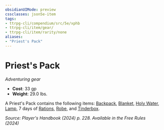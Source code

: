 ```yaml
---
obsidianUIMode: preview
cssclasses: json5e-item
tags:
- ttrpg-cli/compendium/src/5e/xphb
- ttrpg-cli/item/gear/
- ttrpg-cli/item/rarity/none
aliases: 
- "Priest's Pack"
---
```

# Priest's Pack
*Adventuring gear*  


- **Cost**: 33 gp
- **Weight**: 29.0 lbs.

A Priest's Pack contains the following items: [Backpack](2-Mechanics/CLI/items/backpack-xphb.md), [Blanket](2-Mechanics/CLI/items/blanket-xphb.md), [Holy Water](2-Mechanics/CLI/items/holy-water-xphb.md), [Lamp](2-Mechanics/CLI/items/lamp-xphb.md), 7 days of [Rations](2-Mechanics/CLI/items/rations-xphb.md), [Robe](2-Mechanics/CLI/items/robe-xphb.md), and [Tinderbox](2-Mechanics/CLI/items/tinderbox-xphb.md).

*Source: Player's Handbook (2024) p. 228. Available in the Free Rules (2024)*